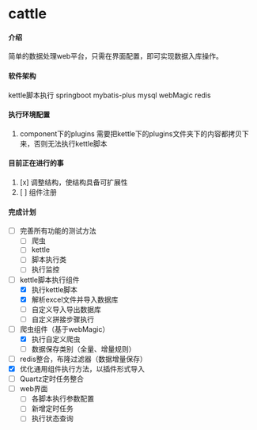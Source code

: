 # cattle

#### 介绍
简单的数据处理web平台，只需在界面配置，即可实现数据入库操作。

#### 软件架构
kettle脚本执行
springboot
mybatis-plus
mysql
webMagic
redis

#### 执行环境配置

1. component下的plugins 需要把kettle下的plugins文件夹下的内容都拷贝下来，否则无法执行kettle脚本

#### 目前正在进行的事

1. [x] 调整结构，使结构具备可扩展性
2. [ ] 组件注册

#### 完成计划
- [ ] 完善所有功能的测试方法
    - [ ] 爬虫
    - [ ] kettle
    - [ ] 脚本执行类
    - [ ] 执行监控
- [ ] kettle脚本执行组件
    - [x] 执行kettle脚本
    - [x] 解析excel文件并导入数据库
    - [ ] 自定义导入导出数据库
    - [ ] 自定义拼接步骤执行
- [ ] 爬虫组件（基于webMagic）
    - [x] 执行自定义爬虫
    - [ ] 数据保存类别（全量、增量规则）
- [ ] redis整合，布隆过滤器（数据增量保存）
- [x] 优化通用组件执行方法，以插件形式导入
- [ ] Quartz定时任务整合
- [ ] web界面
    - [ ] 各脚本执行参数配置
    - [ ] 新增定时任务
    - [ ] 执行状态查询